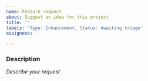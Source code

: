 ```yaml
---
name: Feature request
about: Suggest an idea for this project
title: ''
labels: 'Type: Enhancement, Status: Awaiting triage'
assignees: ''

---
```


### Description
*Describe your request*
